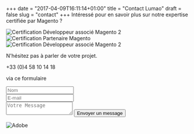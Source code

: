 +++
date = "2017-04-09T16:11:14+01:00"
title = "Contact Lumao"
draft = false
slug = "contact"
+++
Intéressé pour en savoir plus sur notre expertise certifiée par Magento ?

<div class="row">
    <div class="col-xs-4"><img class="animate zoomIn margin-auto" src="/images/certification/big_associate_developer_m2.png" alt="Certification Développeur associé Magento 2" /></div>
    <div class="col-xs-4"><img class="animate zoomIn margin-auto" src="/images/certification/community.png" alt="Certification Partenaire Magento" /></div>
    <div class="col-xs-4"><img class="animate zoomIn margin-auto" src="/images/certification/big_solution_specialist.png" alt="Certification Développeur associé Magento 2" /></div>
</div>

N'hésitez pas à parler de votre projet.

<i class="fa fa-phone" aria-hidden="true"></i> +33 (0)4 58 10 14 18

<i class="fa fa-at" aria-hidden="true"></i> via ce formulaire
<form class="contact-form" action="https://formspree.io/aurelien@lavoweb.net" method="POST">
    <div class="row">
        <div class="col-md-6">
            <input class="form-input" type="text" placeholder="Nom" name="name" required/>
        </div>
        <div class="col-md-6">
            <input class="form-input" type="email" placeholder="E-mail" name="_replyto" required/>
        </div>
    </div>
    <input type="hidden" name="_subject" value="Contact Lumao" />
    <input type="hidden" name="_next" value="/post/merci/" />
    <input type="hidden" name="_format" value="plain" />
    <input type="text" name="_gotcha" style="display:none" />
    <textarea class="form-input" placeholder="Votre Message" name="message"></textarea>
    <button class="btn form-btn" type="submit" value="Envoyer un message" style="width: auto;"><i class="fa fa-envelope" aria-hidden="true"></i> Envoyer un message</button>
</form>

<div class="row">
    <img class="animate zoomIn margin-auto" src="/images/partners/Adobe_Solution_Partner.png" alt="Adobe" />
</div>